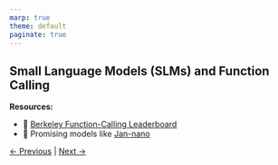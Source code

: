 ```yaml
---
marp: true
theme: default
paginate: true
---
```

## Small Language Models (SLMs) and Function Calling

**Resources:**
- 🤔 [Berkeley Function-Calling Leaderboard](https://huggingface.co/spaces/gorilla-llm/berkeley-function-calling-leaderboard)
- 🥰 Promising models like [Jan-nano](https://huggingface.co/Menlo/Jan-nano-gguf)

[← Previous](003-SLMs-and-function-calling.md) | [Next →](005-demos.md)
